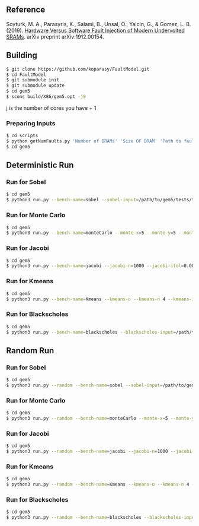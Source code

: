 ## Reference
Soyturk, M. A., Parasyris, K., Salami, B., Unsal, O., Yalcin, G., & Gomez, L. B. (2019). [Hardware Versus Software Fault Injection of Modern Undervolted SRAMs](https://arxiv.org/abs/1912.00154). arXiv preprint arXiv:1912.00154.

## Building
```sh
$ git clone https://github.com/koparasy/FaultModel.git
$ cd FaultModel
$ git submodule init
$ git submodule update
$ cd gem5
$ scons build/X86/gem5.opt -j9
```

j is the number of cores you have + 1

### Preparing Inputs

```sh
$ cd scripts
$ python getNumFaults.py 'Number of BRAMs' 'Size OF BRAM' 'Path to fault MAPS' 'path_to_gem5/inputs'
$ cd gem5
```

## Deterministic Run

### Run for Sobel

```sh
$ cd gem5
$ python3 run.py --bench-name=sobel --sobel-input=/path/to/gem5/tests/test-progs/sobel/figs/input.grey --sobel-output=/path/to/gem5/tests/test-progs/sobel/golden.bin
```

### Run for Monte Carlo

```sh
$ cd gem5
$ python3 run.py --bench-name=monteCarlo --monte-x=5 --monte-y=5 --monte-walks=50 --monte-tasks=5 --monte-output=/path/to/gem5/tests/test-progs/monteCarlo/golden.bin
```

### Run for Jacobi

```sh
$ cd gem5
$ python3 run.py --bench-name=jacobi --jacobi-n=1000 --jacobi-itol=0.00000001 --jacobi-dominant=1 --jacobi-maxiters=100 --jacobi-output=/path/to/gem5/tests/test-progs/jacobi/golden.bin
```

### Run for Kmeans

```sh
$ cd gem5
$ python3 run.py --bench-name=Kmeans --kmeans-o --kmeans-n 4 --kmeans-i /path/to/gem5/tests/test-progs/Kmeans/Image_data/color100.txt --kmeans-output /path/to/gem5/tests/test-progs/Kmeans/golden.bin
```

### Run for Blackscholes

```sh
$ cd gem5
$ python3 run.py --bench-name=blackscholes --blackscholes-input=/path/to/gem5/tests/test-progs/blackscholes/1000.txt --blackscholes-output=/path/to/gem5/tests/test-progs/blackscholes/golden.bin
```

## Random Run

### Run for Sobel

```sh
$ cd gem5
$ python3 run.py --random --bench-name=sobel --sobel-input=/path/to/gem5/tests/test-progs/sobel/figs/input.grey --sobel-output=/path/to/gem5/tests/test-progs/sobel/golden.bin
```

### Run for Monte Carlo

```sh
$ cd gem5
$ python3 run.py --random --bench-name=monteCarlo --monte-x=5 --monte-y=5 --monte-walks=50 --monte-tasks=5 --monte-output=/path/to/gem5/tests/test-progs/monteCarlo/golden.bin
```

### Run for Jacobi

```sh
$ cd gem5
$ python3 run.py --random --bench-name=jacobi --jacobi-n=1000 --jacobi-itol=0.00000001 --jacobi-dominant=1 --jacobi-maxiters=100 --jacobi-output=/path/to/gem5/tests/test-progs/jacobi/golden.bin
```

### Run for Kmeans

```sh
$ cd gem5
$ python3 run.py --random --bench-name=Kmeans --kmeans-o --kmeans-n 4 --kmeans-i /path/to/gem5/tests/test-progs/Kmeans/Image_data/color100.txt --kmeans-output /path/to/gem5/tests/test-progs/Kmeans/golden.bin
```

### Run for Blackscholes

```sh
$ cd gem5
$ python3 run.py --random --bench-name=blackscholes --blackscholes-input=/path/to/gem5/tests/test-progs/blackscholes/1000.txt --blackscholes-output=/path/to/gem5/tests/test-progs/blackscholes/golden.bin